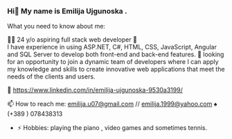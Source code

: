 ### Hi👋 My name is Emilija Ujgunoska .

What you need to know about me:

👩‍💻 24 y/o aspiring full stack web developer 🌿  
I have experience in using ASP.NET, C#, HTML, CSS, JavaScript, Angular and SQL Server to develop both front-end and back-end features.
👯  looking for an opportunity to join a dynamic team of developers where I can apply my knowledge and skills to create innovative web applications that meet the needs of the clients and users.  


🔗 https://www.linkedin.com/in/emilija-ujgunoska-9530a3199/


📫 How to reach me: emilija.u07@gmail.com // emilija.1999@yahoo.com
♠ (+389 ) 078438313



- ⚡ Hobbies: playing the piano , video games and sometimes tennis.
